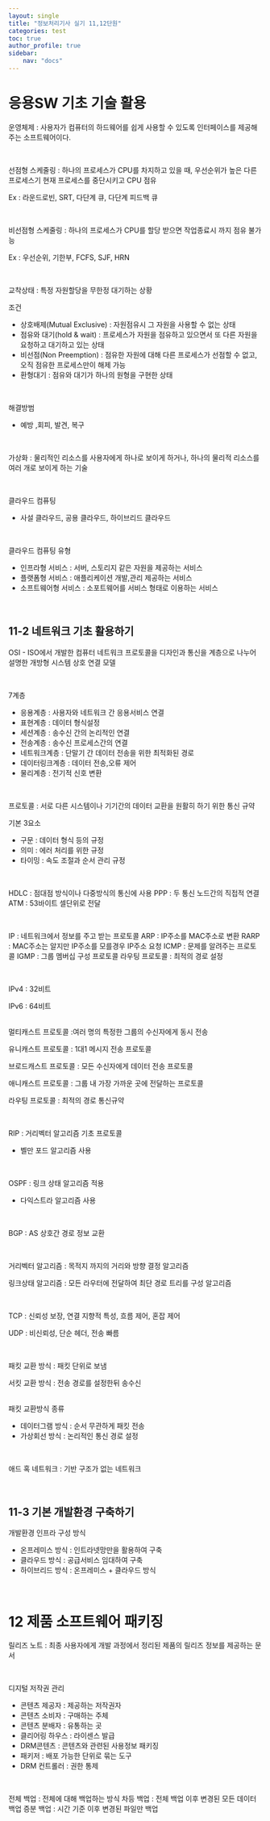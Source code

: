```yaml
---
layout: single
title: "정보처리기사 실기 11,12단원"
categories: test
toc: true
author_profile: true
sidebar:
    nav: "docs"
---
```


# 응용SW 기초 기술 활용

운영체제 : 사용자가 컴퓨터의 하드웨어를 쉽게 사용할 수 있도록 인터페이스를 제공해 주는 소프트웨어이다.

<br>

선점형 스케줄링 : 하나의 프로세스가 CPU를 차지하고 있을 때, 우선순위가 높은 다른 프로세스기 현재 프로세스를 중단시키고 CPU 점유

Ex : 라운드로빈, SRT, 다단계 큐, 다단계 피드백 큐

<br>

비선점형 스케줄링 : 하나의 프로세스가 CPU를 할당 받으면 작업종료시 까지 점유 불가능

Ex : 우선순위, 기한부, FCFS, SJF, HRN


<br>

교착상태 : 특정 자원할당을 무한정 대기하는 상황

조건
- 상호배제(Mutual Exclusive) : 자원점유시 그 자원을 사용할 수 없는 상태
- 점유와 대기(hold & wait) : 프로세스가 자원을 점유하고 있으면서 또 다른 자원을 요청하고 대기하고 있는 상태
- 비선점(Non Preemption) : 점유한 자원에 대해 다른 프로세스가 선점할 수 없고, 오직 점유한 프로세스만이 해제 가능
- 환형대기 : 점유와 대기가 하나의 원형을 구현한 상태



<br>

해결방범
- 예방 ,회피, 발견, 복구


<br>

가상화 : 물리적인 리소스를 사용자에게 하나로 보이게 하거나, 하나의 물리적 리소스를 여러 개로 보이게 하는 기술


<br>

클라우드 컴퓨팅
- 사설 클라우드, 공용 클라우드, 하이브리드 클라우드
  
<br>

클라우드 컴퓨팅 유형
- 인프라형 서비스 : 서버, 스토리지 같은 자원을 제공하는 서비스
- 플랫폼형 서비스 : 애플리케이션 개발,관리 제공하는 서비스
- 소프트웨어형 서비스 : 소포트웨어를 서비스 형태로 이용하는 서비스


<br>

## 11-2 네트워크 기초 활용하기

OSI - ISO에서 개발한 컴퓨터 네트워크 프로토콜을 디자인과 통신을 계층으로 나누어 설명한 개방형 시스템 상호 연결 모델


<br>

7계층 
- 응용계층 : 사용자와 네트워크 간 응용서비스 연결
- 표현계층 : 데이터 형식설정
- 세션계층 : 송수신 간의 논리적인 연결
- 전송계층 : 송수신 프로세스간의 연결
- 네트워크계층 : 단말기 간 데이터 전송을 위한 최적화된 경로
- 데이터링크계층 : 데이터 전송,오류 제어
- 물리계층 : 전기적 신호 변환


<br>

프로토콜 : 서로 다른 시스템이나 기기간의 데이터 교환을 원활히 하기 위한 통신 규약

기본 3요소
- 구문 : 데이터 형식 등의 규정
- 의미 : 에러 처리를 위한 규정
- 타이밍 : 속도 조절과 순서 관리 규정


<br>

HDLC : 점대점 방식이나 다중방식의 통신에 사용
PPP : 두 통신 노드간의 직접적 연결
ATM : 53바이트 셀단위로 전달


<br>

IP : 네트워크에서 정보를 주고 받는 프로토콜
ARP : IP주소를 MAC주소로 변환
RARP : MAC주소는 알지만 IP주소를 모를경우 IP주소 요청
ICMP : 문제를 알려주는 프로토콜
IGMP : 그룹 멤버십 구성 프로토콜
라우팅 프로토콜 : 최적의 경로 설정


<br>

IPv4 : 32비트

IPv6 : 64비트


<br>
멀티캐스트 프로토콜 :여러 명의 특정한 그룹의 수신자에게 동시 전송

유니캐스트 프로토콜 : 1대1 메시지 전송 프로토콜

브로드캐스트 프로토콜 : 모든 수신자에게 데이터 전송 프로토콜

애니캐스트 프로토콜 : 그룹 내 가장 가까운 곳에 전달하는 프로토콜

라우팅 프로토콜 : 최적의 경로 통신규약


<br>

RIP : 거리벡터 알고리즘 기초 프로토콜
- 벨만 포드 알고리즘 사용


<br>

OSPF : 링크 상태 알고리즘 적용
- 다익스트라 알고리즘 사용



<br>

BGP : AS 상호간 경로 정보 교환


<br>

거리벡터 알고리즘 : 목적지 까지의 거리와 방향 결정 알고리즘

링크상태 알고리즘 : 모든 라우터에 전달하여 최단 경로 트리를 구성 알고리즘


<br>

TCP : 신뢰성 보장, 연결 지향적 특성, 흐름 제어, 혼잡 제어

UDP : 비신뢰성, 단순 헤더, 전송 빠름


<br>

패킷 교환 방식 : 패킷 단위로 보냄

서킷 교환 방식 : 전송 경로를 설정한뒤 송수신



<br>
패킷 교환방식 종류

- 데이터그램 방식 : 순서 무관하게 패킷 전송
- 가상회선 방식 : 논리적인 통신 경로 설정


<br>

애드 혹 네트워크 : 기반 구조가 없는 네트워크


<br>

## 11-3 기본 개발환경 구축하기

개발환경 인프라 구성 방식
- 온프레미스 방식 : 인트라넷망만을 활용하여 구축
- 클라우드 방식 : 공급서비스 임대하여 구축
- 하이브리드 방식 : 온프레미스 + 클라우드 방식


<br>

# 12 제품 소프트웨어 패키징

릴리즈 노트 : 최종 사용자에게 개발 과정에서 정리된 제품의 릴리즈 정보를 제공하는 문서


<br>

디지털 저작권 관리
-  콘텐츠 제공자 : 제공하는 저작권자
-  콘텐츠 소비자 : 구매하는 주체
-  콘텐츠 분배자 : 유통하는 곳
-  클리어링 하우스 : 라이센스 발급
-  DRM콘텐츠 : 콘텐츠와 관련된 사용정보 패키징
-  패키저 : 배포 가능한 단위로 묶는 도구
-  DRM 컨트롤러  : 권한 통제


<br>

전체 백업 : 전체에 대해 백업하는 방식
차등 백업 : 전체 백업 이후 변경된 모든 데이터 백업
증분 백업 : 시간 기준 이후 변경된 파일만 백업